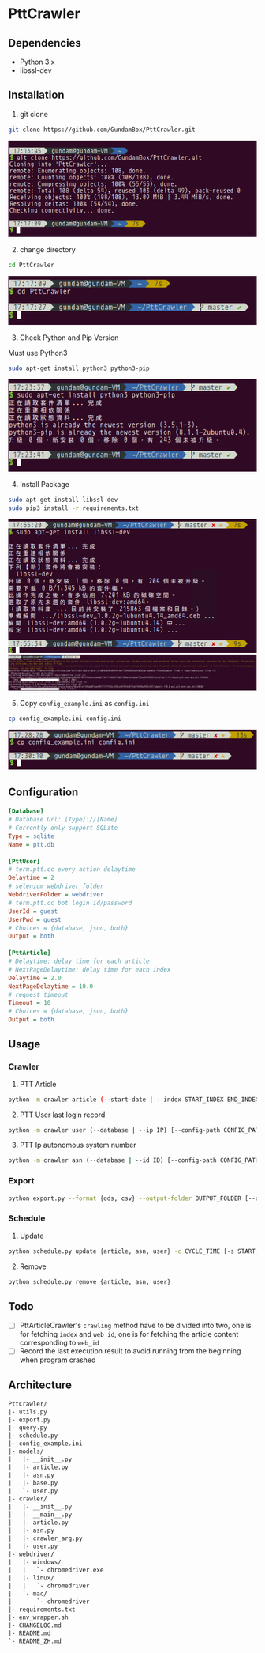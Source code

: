 # PttCrawler

## Dependencies

* Python 3.x
* libssl-dev

## Installation

1. git clone

```bash
git clone https://github.com/GundamBox/PttCrawler.git
```

![img1](img/1.PNG)

2. change directory

```bash
cd PttCrawler
```

![img1](img/2.PNG)

3. Check Python and Pip Version

Must use Python3

```bash
sudo apt-get install python3 python3-pip
```

![img1](img/3.PNG)

4. Install Package

```bash
sudo apt-get install libssl-dev
sudo pip3 install -r requirements.txt 
```

![img1](img/4.PNG)
![img1](img/5.PNG)

5. Copy `config_example.ini` as `config.ini`

```bash
cp config_example.ini config.ini
```

![img1](img/6.PNG)

## Configuration

```ini
[Database]
# Database Url: [Type]://[Name]
# Currently only support SQLite
Type = sqlite
Name = ptt.db

[PttUser]
# term.ptt.cc every action delaytime
Delaytime = 2
# selenium webdriver folder
WebdriverFolder = webdriver
# term.ptt.cc bot login id/password
UserId = guest
UserPwd = guest
# Choices = {database, json, both}
Output = both

[PttArticle]
# Delaytime: delay time for each article
# NextPageDelaytime: delay time for each index
Delaytime = 2.0
NextPageDelaytime = 10.0
# request timeout
Timeout = 10
# Choices = {database, json, both}
Output = both
```

## Usage

### Crawler

1. PTT Article

```bash
python -m crawler article (--start-date | --index START_INDEX END_INDEX) [--config-path CONFIG_PATH]
```

2. PTT User last login record

```bash
python -m crawler user (--database | --ip IP) [--config-path CONFIG_PATH]
```

3. PTT Ip autonomous system number

```bash
python -m crawler asn (--database | --id ID) [--config-path CONFIG_PATH]
```

### Export

```bash
python export.py --format {ods, csv} --output-folder OUTPUT_FOLDER [--output-prefix OUTPUT_PREFIX]
```

### Schedule

1. Update

```bash
python schedule.py update {article, asn, user} -c CYCLE_TIME [-s START_DATETIME] [--virtualenv VIRTUALENV_PATH]
```

2. Remove

```bash
python schedule.py remove {article, asn, user}
```

## Todo

- [ ] PttArticleCrawler's `crawling` method have to be divided into two, one is for fetching `index` and `web_id`, one is for fetching the article content corresponding to `web_id`
- [ ] Record the last execution result to avoid running from the beginning when program crashed

## Architecture

```
PttCrawler/
|- utils.py
|- export.py
|- query.py
|- schedule.py
|- config_example.ini
|- models/
|   |- __init__.py
|   |- article.py
|   |- asn.py
|   |- base.py
|   `- user.py
|- crawler/
|   |- __init__.py
|   |- __main__.py
|   |- article.py
|   |- asn.py
|   |- crawler_arg.py
|   |- user.py
|- webdriver/
|   |- windows/
|   |   `- chromedriver.exe
|   |- linux/
|   |   `- chromedriver
|   `- mac/
|       `- chromedriver
|- requirements.txt
|- env_wrapper.sh
|- CHANGELOG.md
|- README.md
`- README_ZH.md
```